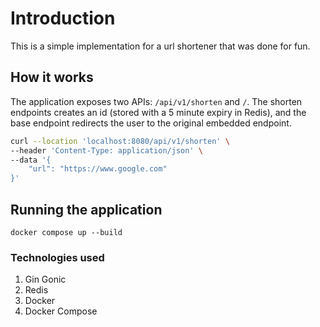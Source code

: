 # Introduction

This is a simple implementation for a url shortener that was done for fun.

## How it works

The application exposes two APIs: `/api/v1/shorten` and `/`. The shorten endpoints creates an id (stored with a 5 minute expiry in Redis), and the base endpoint redirects the user to the original embedded endpoint.

```bash
curl --location 'localhost:8080/api/v1/shorten' \
--header 'Content-Type: application/json' \
--data '{
    "url": "https://www.google.com"
}'
```

## Running the application

`docker compose up --build`


### Technologies used
1. Gin Gonic
2. Redis
3. Docker
4. Docker Compose
